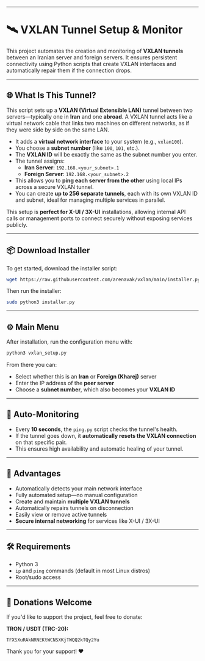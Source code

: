 
---


# 🛰️ VXLAN Tunnel Setup & Monitor

This project automates the creation and monitoring of **VXLAN tunnels** between an Iranian server and foreign servers. It ensures persistent connectivity using Python scripts that create VXLAN interfaces and automatically repair them if the connection drops.

---

## 🌐 What Is This Tunnel?

This script sets up a **VXLAN (Virtual Extensible LAN)** tunnel between two servers—typically one in **Iran** and one **abroad**. A VXLAN tunnel acts like a virtual network cable that links two machines on different networks, as if they were side by side on the same LAN.

- It adds a **virtual network interface** to your system (e.g., `vxlan100`).
- You choose a **subnet number** (like `100`, `101`, etc.).
- The **VXLAN ID** will be exactly the same as the subnet number you enter.
- The tunnel assigns:
  - **Iran Server**: `192.168.<your_subnet>.1`
  - **Foreign Server**: `192.168.<your_subnet>.2`
- This allows you to **ping each server from the other** using local IPs across a secure VXLAN tunnel.
- You can create **up to 256 separate tunnels**, each with its own VXLAN ID and subnet, ideal for managing multiple services in parallel.

This setup is **perfect for X-UI / 3X-UI** installations, allowing internal API calls or management ports to connect securely without exposing services publicly.

---

## 📦 Download Installer

To get started, download the installer script:

```bash
wget https://raw.githubusercontent.com/arenavak/vxlan/main/installer.py
````

Then run the installer:

```bash
sudo python3 installer.py
```

---

## ⚙️ Main Menu

After installation, run the configuration menu with:

```bash
python3 vxlan_setup.py
```

From there you can:

* Select whether this is an **Iran** or **Foreign (Kharej)** server
* Enter the IP address of the **peer server**
* Choose a **subnet number**, which also becomes your **VXLAN ID**

---

## 🔄 Auto-Monitoring

* Every **10 seconds**, the `ping.py` script checks the tunnel's health.
* If the tunnel goes down, it **automatically resets the VXLAN connection** on that specific pair.
* This ensures high availability and automatic healing of your tunnel.

---

## 🌟 Advantages

* Automatically detects your main network interface
* Fully automated setup—no manual configuration
* Create and maintain **multiple VXLAN tunnels**
* Automatically repairs tunnels on disconnection
* Easily view or remove active tunnels
* **Secure internal networking** for services like X-UI / 3X-UI

---

## 🛠️ Requirements

* Python 3
* `ip` and `ping` commands (default in most Linux distros)
* Root/sudo access

---

## 💸 Donations Welcome

If you'd like to support the project, feel free to donate:

**TRON / USDT (TRC-20):**

```
TFXSXuRAkNRNEKtWCNSXKjTWQQ2kTQy2Yu
```

Thank you for your support! ❤️


